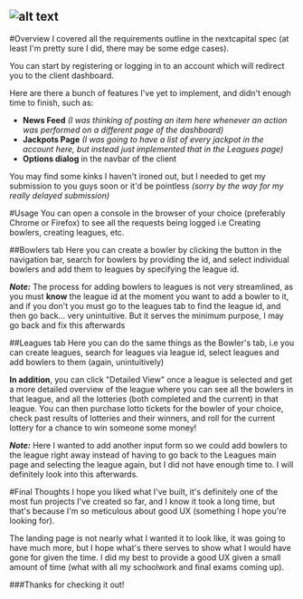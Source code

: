 ![alt text](http://i.imgur.com/Ho5xHfE.png)
------
#Overview
I covered all the requirements outline in the nextcapital spec (at least I'm pretty sure I did, there may be some edge cases).

You can start by registering or logging in to an account which will redirect you to the client dashboard.

Here are there a bunch of features I've yet to implement, and didn't enough time to finish, such as: 
+ **News Feed** *(I was thinking of posting an item here whenever an action was performed on a different page of the dashboard)*
+ **Jackpots Page** *(I was going to have a list of every jackpot in the account here, but instead just implemented that in the Leagues page)*
+ **Options dialog** in the navbar of the client 

You may find some kinks I haven't ironed out, but I needed to get my submission to you guys soon or it'd be pointless *(sorry by the way for my really delayed submission)*

#Usage
You can open a console in the browser of your choice (preferably Chrome or Firefox) to see all the requests being logged i.e Creating bowlers, creating leagues, etc.

##Bowlers tab
Here you can create a bowler by clicking the button in the navigation bar, search for bowlers by providing the id, and select individual bowlers and add them to leagues by specifying the league id. 

**_Note:_** The process for adding bowlers to leagues is not very streamlined, as you must **know** the league id at the moment you want to add a bowler to it, and if you don't you must go to the leagues tab to find the league id, and then go back... very unintuitive. But it serves the minimum purpose, I may go back and fix this afterwards

##Leagues tab
Here you can do the same things as the Bowler's tab, i.e you can create leagues, search for leagues via league id, select leagues and add bowlers to them (again, unintuitively)

**In addition**, you can click "Detailed View" once a league is selected and get a more detailed overview of the league where you can see all the bowlers in that league, and all the lotteries (both completed and the current) in that league. You can then purchase lotto tickets for the bowler of your choice, check past results of lotteries and their winners, and roll for the current lottery for a chance to win someone some money!

**_Note:_** Here I wanted to add another input form so we could add bowlers to the league right away instead of having to go back to the Leagues main page and selecting the league again, but I did not have enough time to. I will definitely look into this afterwards.

#Final Thoughts
I hope you liked what I've built, it's definitely one of the most fun projects I've created so far, and I know it took a long time, but that's because I'm so meticulous about good UX (something I hope you're looking for). 

The landing page is not nearly what I wanted it to look like, it was going to have much more, but I hope what's there serves to show what I would have gone for given the time. I did my best to provide a good UX given a small amount of time (what with all my schoolwork and final exams coming up). 

###Thanks for checking it out!